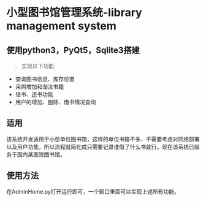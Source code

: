 # 小型图书馆管理系统-library management system

## 使用python3，PyQt5，Sqlite3搭建

> 实现以下功能:
- 查询图书信息、库存位置
- 采购增加和淘汰书籍 
- 借书、还书功能
- 用户的增加、删除、借书情况查询

## 适用
该系统开发适用于小型单位图书馆，这样的单位书籍不多，不需要考虑对网络部署以及用户功能，所以流程就简化成只需要记录谁借了什么书就行。现在该系统已服务于国内某医院图书馆。

## 使用方法
在AdminHome.py打开运行即可，一个窗口里面可以实现上述所有功能。